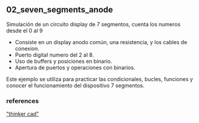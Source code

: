 ## 02_seven_segments_anode

Simulación de un circuito display de 7 segmentos, cuenta los numeros desde el 0 al 9

- Consiste en un display anodo común, una resistencia, y los cables de conexion.
- Puerto digital numero del 2 al 8.
- Uso de buffers y posiciones en binario.
- Apertura de puertos y operaciones con binarios.

Este ejemplo se utiliza para practicar las condicionales, bucles, funciones y conocer el funcionamiento del dispositivo 7 segmentos. 

### references
["thinker cad"](https://www.tinkercad.com/things/94u16iXJxPC?sharecode=wVj4O0xgI9O6ihHYAu6a7eC3fwTujOBJioVBKlRgKWU)
